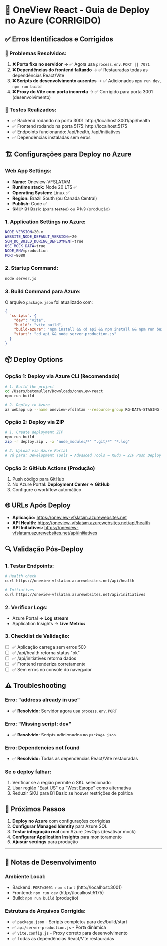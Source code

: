 # 🚀 OneView React - Guia de Deploy no Azure (CORRIGIDO)

## ✅ Erros Identificados e Corrigidos

### 🔧 Problemas Resolvidos:
1. **❌ Porta fixa no servidor** → ✅ Agora usa `process.env.PORT || 7071`
2. **❌ Dependências do frontend faltando** → ✅ Restauradas todas as dependências React/Vite  
3. **❌ Scripts de desenvolvimento ausentes** → ✅ Adicionados `npm run dev`, `npm run build`
4. **❌ Proxy do Vite com porta incorreta** → ✅ Corrigido para porta 3001 (desenvolvimento)

### 🧪 Testes Realizados:
- ✅ Backend rodando na porta 3001: http://localhost:3001/api/health
- ✅ Frontend rodando na porta 5175: http://localhost:5175
- ✅ Endpoints funcionando: /api/health, /api/initiatives
- ✅ Dependências instaladas sem erros

## 🏗️ Configurações para Deploy no Azure

### Web App Settings:
- **Name:** Oneview-VFSLATAM
- **Runtime stack:** Node 20 LTS ✅
- **Operating System:** Linux ✅
- **Region:** Brazil South (ou Canada Central)
- **Publish:** Code ✅
- **SKU:** B1 Basic (para testes) ou P1v3 (produção)

### 1. Application Settings no Azure:
```bash
NODE_VERSION=20.x
WEBSITE_NODE_DEFAULT_VERSION=~20
SCM_DO_BUILD_DURING_DEPLOYMENT=true
USE_MOCK_DATA=true
NODE_ENV=production
PORT=8080
```

### 2. Startup Command:
```bash
node server.js
```

### 3. Build Command para Azure:
O arquivo `package.json` foi atualizado com:
```json
{
  "scripts": {
    "dev": "vite",
    "build": "vite build",
    "build-azure": "npm install && cd api && npm install && npm run build",
    "start": "cd api && node server-production.js"
  }
}
```

## 📦 Deploy Options

### Opção 1: Deploy via Azure CLI (Recomendado)
```bash
# 1. Build the project
cd /Users/betomuller/Downloads/oneview-react
npm run build

# 2. Deploy to Azure
az webapp up --name oneview-vfslatam --resource-group RG-DATA-STAGING --runtime "NODE:20-lts"
```

### Opção 2: Deploy via ZIP
```bash
# 1. Create deployment ZIP
npm run build
zip -r deploy.zip . -x "node_modules/*" ".git/*" "*.log"

# 2. Upload via Azure Portal
# Vá para: Development Tools → Advanced Tools → Kudu → ZIP Push Deploy
```

### Opção 3: GitHub Actions (Produção)
1. Push código para GitHub
2. No Azure Portal: **Deployment Center → GitHub**
3. Configure o workflow automático

## 🌐 URLs Após Deploy

- **Aplicação:** https://oneview-vfslatam.azurewebsites.net
- **API Health:** https://oneview-vfslatam.azurewebsites.net/api/health
- **API Initiatives:** https://oneview-vfslatam.azurewebsites.net/api/initiatives

## 🔍 Validação Pós-Deploy

### 1. Testar Endpoints:
```bash
# Health check
curl https://oneview-vfslatam.azurewebsites.net/api/health

# Initiatives
curl https://oneview-vfslatam.azurewebsites.net/api/initiatives
```

### 2. Verificar Logs:
- Azure Portal → **Log stream**
- Application Insights → **Live Metrics**

### 3. Checklist de Validação:
- [ ] ✅ Aplicação carrega sem erros 500
- [ ] ✅ /api/health retorna status "ok"
- [ ] ✅ /api/initiatives retorna dados
- [ ] ✅ Frontend renderiza corretamente
- [ ] ✅ Sem erros no console do navegador

## ⚠️ Troubleshooting

### Erro: "address already in use"
- ✅ **Resolvido:** Servidor agora usa `process.env.PORT`

### Erro: "Missing script: dev"
- ✅ **Resolvido:** Scripts adicionados no `package.json`

### Erro: Dependencies not found
- ✅ **Resolvido:** Todas as dependências React/Vite restauradas

### Se o deploy falhar:
1. Verificar se a região permite o SKU selecionado
2. Usar região "East US" ou "West Europe" como alternativa
3. Reduzir SKU para B1 Basic se houver restrições de política

## 🚀 Próximos Passos

1. **Deploy no Azure** com configurações corrigidas
2. **Configurar Managed Identity** para Azure SQL
3. **Testar integração real** com Azure DevOps (desativar mock)
4. **Configurar Application Insights** para monitoramento
5. **Ajustar settings** para produção

---

## 📝 Notas de Desenvolvimento

### Ambiente Local:
- Backend: `PORT=3001 npm start` (http://localhost:3001)
- Frontend: `npm run dev` (http://localhost:5175)
- Build: `npm run build` (produção)

### Estrutura de Arquivos Corrigida:
- ✅ `package.json` - Scripts completos para dev/build/start
- ✅ `api/server-production.js` - Porta dinâmica
- ✅ `vite.config.js` - Proxy correto para desenvolvimento
- ✅ Todas as dependências React/Vite restauradas
